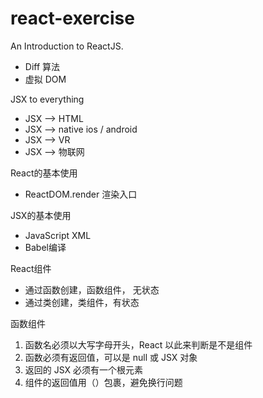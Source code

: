 # react-exercise

An Introduction to ReactJS.

 - Diff 算法
 - 虚拟 DOM

JSX to everything 

 - JSX --> HTML
 - JSX --> native ios / android
 - JSX --> VR
 - JSX --> 物联网
 
React的基本使用

 - ReactDOM.render 渲染入口
 
JSX的基本使用

 - JavaScript XML
 - Babel编译
 
React组件

 - 通过函数创建，函数组件， 无状态
 - 通过类创建，类组件，有状态

函数组件
1. 函数名必须以大写字母开头，React 以此来判断是不是组件
2. 函数必须有返回值，可以是 null 或 JSX 对象
3. 返回的 JSX 必须有一个根元素
4. 组件的返回值用（）包裹，避免换行问题

